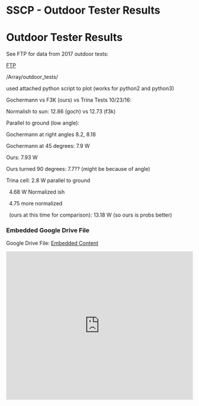 # SSCP - Outdoor Tester Results

# Outdoor Tester Results

See FTP for data from 2017 outdoor tests:

[ FTP](/stanford.edu/testduplicationsscp/home/new-member-orientation/sftp-access)

/Array/outdoor_tests/

used attached python script to plot (works for python2 and python3)

Gochermann vs F3K (ours) vs Trina Tests 10/23/16:

Normalish to sun: 12.86 (goch) vs 12.73 (f3k)

Parallel to ground (low angle): 

Gochermann at right angles 8.2, 8.18

Gochermann at 45 degrees: 7.9 W

Ours: 7.93 W

Ours turned 90 degrees: 7.7?? (might be because of angle)

Trina cell: 2.8 W parallel to ground

  4.68 W Normalized ish

  4.75 more normalized

  (ours at this time for comparison): 13.18 W (so ours is probs better)

[](https://drive.google.com/folderview?id=1xpj5D4cgGZoJQCIViDdI2GN2aQYcxttN)

### Embedded Google Drive File

Google Drive File: [Embedded Content](https://drive.google.com/embeddedfolderview?id=1xpj5D4cgGZoJQCIViDdI2GN2aQYcxttN#list)

<iframe width="100%" height="400" src="https://drive.google.com/embeddedfolderview?id=1xpj5D4cgGZoJQCIViDdI2GN2aQYcxttN#list" frameborder="0"></iframe>

